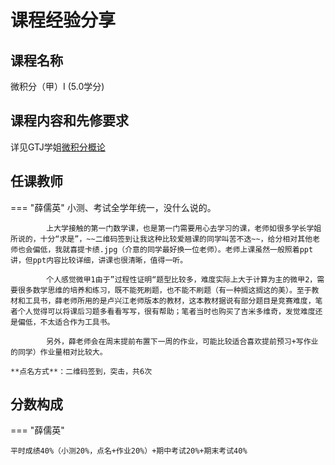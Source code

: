 # 课程经验分享

## 课程名称
 微积分（甲）I (5.0学分)

## 课程内容和先修要求

详见GTJ学姐[微积分概论](微积分概论.pdf)

## 任课教师

=== "薛儒英"
    小测、考试全学年统一，没什么说的。

    ​        上大学接触的第一门数学课，也是第一门需要用心去学习的课，老师如很多学长学姐所说的，十分“求是”，~~二维码签到让我这种比较爱翘课的同学叫苦不迭~~，给分相对其他老师也会偏低，我就喜提卡绩.jpg（介意的同学最好换一位老师）。老师上课虽然一般照着ppt讲，但ppt内容比较详细，讲课也很清晰，值得一听。

    ​        个人感觉微甲1由于”过程性证明“题型比较多，难度实际上大于计算为主的微甲2，需要很多数学思维的培养和练习，既不能死刷题，也不能不刷题（有一种搁这搁这的美）。至于教材和工具书，薛老师所用的是卢兴江老师版本的教材，这本教材据说有部分题目是竞赛难度，笔者个人觉得可以将课后习题多看看写写，很有帮助；笔者当时也购买了吉米多维奇，发觉难度还是偏低，不太适合作为工具书。

    ​        另外，薛老师会在周末提前布置下一周的作业，可能比较适合喜欢提前预习+写作业的同学）作业量相对比较大。

    **点名方式**：二维码签到，突击，共6次

## 分数构成

=== "薛儒英"

    平时成绩40%（小测20%，点名+作业20%）+期中考试20%+期末考试40%
